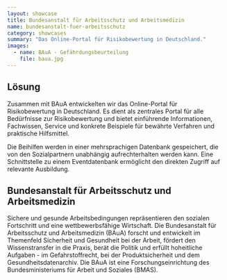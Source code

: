 ```yaml
---
layout: showcase
title: Bundesanstalt für Arbeitsschutz und Arbeitsmedizin
name: bundesanstalt-fuer-arbeitsschutz
category: showcases
summary: "Das Online-Portal für Risikobewertung in Deutschland."
images:
  - name: BAuA - Gefährdungsbeurteilung
    file: baua.jpg
---
```


## Lösung

Zusammen mit BAuA entwickelten wir das Online-Portal für Risikobewertung in Deutschland. Es dient als zentrales Portal für alle Bedürfnisse zur Risikobewertung und bietet einführende Informationen, Fachwissen, Service und konkrete Beispiele für bewährte Verfahren und praktische Hilfsmittel.

Die Beihilfen werden in einer mehrsprachigen Datenbank gespeichert, die von den Sozialpartnern unabhängig aufrechterhalten werden kann. Eine Schnittstelle zu einem Eventdatenbank ermöglicht den direkten Zugriff auf relevante Ausbildung.


## Bundesanstalt für Arbeitsschutz und Arbeitsmedizin

Sichere und gesunde Arbeitsbedingungen repräsentieren den sozialen Fortschritt und eine wettbewerbsfähige Wirtschaft. Die Bundesanstalt für Arbeitsschutz und Arbeitsmedizin (BAuA) forscht und entwickelt im Themenfeld Sicherheit und Gesundheit bei der Arbeit, fördert den Wissenstransfer in die Praxis, berät die Politik und erfüllt hoheitliche Aufgaben - im Gefahrstoffrecht, bei der Produktsicherheit und dem Gesundheitsdatenarchiv. Die BAuA ist eine Forschungseinrichtung des Bundesministeriums für Arbeit und Soziales (BMAS).